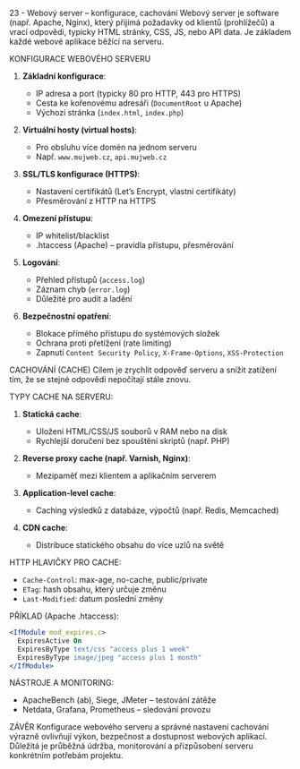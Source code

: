 23 - Webový server – konfigurace, cachování
Webový server je software (např. Apache, Nginx), který přijímá požadavky od klientů (prohlížečů) a vrací odpovědi, typicky HTML stránky, CSS, JS, nebo API data. Je základem každé webové aplikace běžící na serveru.

KONFIGURACE WEBOVÉHO SERVERU

1. **Základní konfigurace**:

   * IP adresa a port (typicky 80 pro HTTP, 443 pro HTTPS)
   * Cesta ke kořenovému adresáři (`DocumentRoot` u Apache)
   * Výchozí stránka (`index.html`, `index.php`)

2. **Virtuální hosty (virtual hosts)**:

   * Pro obsluhu více domén na jednom serveru
   * Např. `www.mujweb.cz`, `api.mujweb.cz`

3. **SSL/TLS konfigurace (HTTPS)**:

   * Nastavení certifikátů (Let’s Encrypt, vlastní certifikáty)
   * Přesměrování z HTTP na HTTPS

4. **Omezení přístupu**:

   * IP whitelist/blacklist
   * .htaccess (Apache) – pravidla přístupu, přesměrování

5. **Logování**:

   * Přehled přístupů (`access.log`)
   * Záznam chyb (`error.log`)
   * Důležité pro audit a ladění

6. **Bezpečnostní opatření**:

   * Blokace přímého přístupu do systémových složek
   * Ochrana proti přetížení (rate limiting)
   * Zapnutí `Content Security Policy`, `X-Frame-Options`, `XSS-Protection`

CACHOVÁNÍ (CACHE)
Cílem je zrychlit odpověď serveru a snížit zatížení tím, že se stejné odpovědi nepočítají stále znovu.

TYPY CACHE NA SERVERU:

1. **Statická cache**:

   * Uložení HTML/CSS/JS souborů v RAM nebo na disk
   * Rychlejší doručení bez spouštění skriptů (např. PHP)

2. **Reverse proxy cache (např. Varnish, Nginx)**:

   * Mezipaměť mezi klientem a aplikačním serverem

3. **Application-level cache**:

   * Caching výsledků z databáze, výpočtů (např. Redis, Memcached)

4. **CDN cache**:

   * Distribuce statického obsahu do více uzlů na světě

HTTP HLAVIČKY PRO CACHE:

* `Cache-Control`: max-age, no-cache, public/private
* `ETag`: hash obsahu, který určuje změnu
* `Last-Modified`: datum poslední změny

PŘÍKLAD (Apache .htaccess):

```apache
<IfModule mod_expires.c>
  ExpiresActive On
  ExpiresByType text/css "access plus 1 week"
  ExpiresByType image/jpeg "access plus 1 month"
</IfModule>
```

NÁSTROJE A MONITORING:

* ApacheBench (ab), Siege, JMeter – testování zátěže
* Netdata, Grafana, Prometheus – sledování provozu

ZÁVĚR
Konfigurace webového serveru a správné nastavení cachování výrazně ovlivňují výkon, bezpečnost a dostupnost webových aplikací. Důležitá je průběžná údržba, monitorování a přizpůsobení serveru konkrétním potřebám projektu.
